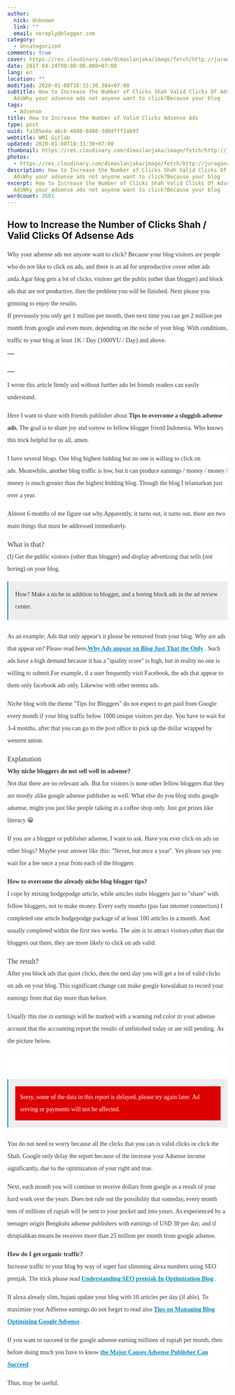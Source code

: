 ```yaml
---
author:
  nick: Unknown
  link: ""
  email: noreply@blogger.com
category:
  - Uncategorized
comments: true
cover: https://res.cloudinary.com/dimaslanjaka/image/fetch/http://juragancipir.com/wp-content/uploads/2013/12/Halo-adsense-300x300.jpg
date: 2017-04-24T08:08:00.000+07:00
lang: en
location: ""
modified: 2020-01-08T18:33:30.304+07:00
subtitle: How to Increase the Number of Clicks Shah Valid Clicks Of Adsense
  AdsWhy your adsense ads not anyone want to click?Because your blog
tags:
  - Adsense
title: How to Increase the Number of Valid Clicks Adsense Ads
type: post
uuid: fa105e4a-a6cb-4888-8486-3d0dfff2ab97
webtitle: WMI Gitlab
updated: 2020-01-08T18:33:30+07:00
thumbnail: https://res.cloudinary.com/dimaslanjaka/image/fetch/http://juragancipir.com/wp-content/uploads/2013/12/Halo-adsense-300x300.jpg
photos:
  - https://res.cloudinary.com/dimaslanjaka/image/fetch/http://juragancipir.com/wp-content/uploads/2013/12/Halo-adsense-300x300.jpg
description: How to Increase the Number of Clicks Shah Valid Clicks Of Adsense
  AdsWhy your adsense ads not anyone want to click?Because your blog
excerpt: How to Increase the Number of Clicks Shah Valid Clicks Of Adsense
  AdsWhy your adsense ads not anyone want to click?Because your blog
wordcount: 3501
---
```


<div dir="ltr" style="text-align: left;" trbidi="on"><h2>How to Increase the Number of Clicks Shah / Valid Clicks Of Adsense Ads</h2><div><span class="notranslate" style="background-color: white; color: #353535; font-family: &quot;merriweather&quot; , &quot;times new roman&quot; , &quot;times&quot; , serif; line-height: 28px;">Why your adsense ads not anyone want to click?</span><span style="background-color: white; color: #353535; font-family: &quot;merriweather&quot; , &quot;times new roman&quot; , &quot;times&quot; , serif; line-height: 28px;">&nbsp;</span><span class="notranslate" style="background-color: white; color: #353535; font-family: &quot;merriweather&quot; , &quot;times new roman&quot; , &quot;times&quot; , serif; line-height: 28px;">Because your blog visitors are people who do not like to click on ads, and there is an ad for unproductive cover other ads anda.Agar blog gets a lot of clicks, visitors get the public (other than blogger) and block ads that are not productive, then the problem you will be finished.</span><span style="background-color: white; color: #353535; font-family: &quot;merriweather&quot; , &quot;times new roman&quot; , &quot;times&quot; , serif; line-height: 28px;">&nbsp;</span><span class="notranslate" style="background-color: white; color: #353535; font-family: &quot;merriweather&quot; , &quot;times new roman&quot; , &quot;times&quot; , serif; line-height: 28px;">Next please you grinning to enjoy the results.</span><span style="background-color: white; color: #353535; font-family: &quot;merriweather&quot; , &quot;times new roman&quot; , &quot;times&quot; , serif; line-height: 28px;"></span><br><div style="background-color: white; color: #353535; font-family: Merriweather, 'Times New Roman', Times, serif; line-height: 28px; margin-bottom: 1em; padding: 0px;"><span class="notranslate">If previously you only get 1 million per month, then next time you can get 2 million per month from google and even more, depending on the niche of your blog.</span>&nbsp;<span class="notranslate">With conditions, traffic to your blog at least 1K / Day (1000VU / Day) and above.</span></div><table cellpadding="0" cellspacing="0" class="amp-wp-inline-e8473eaef17a742db2044c0d823a7b28" style="background-color: white; color: #353535; font-family: Merriweather, 'Times New Roman', Times, serif; line-height: 28px; margin-left: auto; margin-right: auto; text-align: center;"><tbody><tr><td class="amp-wp-inline-2f0158eb062d1ac553a7edcb8a744628"><amp-img alt="" class="amp-wp-enforced-sizes i-amphtml-element i-amphtml-layout-responsive i-amphtml-layout-size-defined i-amphtml-layout" height="400" sizes="(min-width: 400px) 400px, 100vw" src="https://res.cloudinary.com/dimaslanjaka/image/fetch/http://juragancipir.com/wp-content/uploads/2013/12/Halo-adsense-300x300.jpg"><img alt="" class="i-amphtml-fill-content i-amphtml-replaced-content" src="https://res.cloudinary.com/dimaslanjaka/image/fetch/http://juragancipir.com/wp-content/uploads/2013/12/Halo-adsense-300x300.jpg"></amp-img><br><div class="quads-location quads-ad4" id="quads-ad4"></div></td></tr><tr><td class="amp-wp-inline-2f0158eb062d1ac553a7edcb8a744628"><br></td></tr></tbody></table><div style="background-color: white; color: #353535; font-family: Merriweather, 'Times New Roman', Times, serif; line-height: 28px; margin-bottom: 1em; padding: 0px;"><span class="notranslate">I wrote this article firmly and without further ado let friends readers can easily understand.</span></div><div style="background-color: white; color: #353535; font-family: Merriweather, 'Times New Roman', Times, serif; line-height: 28px; margin-bottom: 1em; padding: 0px;"><span class="notranslate">Here I want to share with friends publisher about&nbsp;<b>Tips to overcome a sluggish adsense ads.</b></span>&nbsp;<span class="notranslate">The goal is to share joy and sorrow to fellow blogger friend Indonesia.</span>&nbsp;<span class="notranslate">Who knows this trick helpful for us all, amen.</span></div><div style="background-color: white; color: #353535; font-family: Merriweather, 'Times New Roman', Times, serif; line-height: 28px; margin-bottom: 1em; padding: 0px;"><span class="notranslate">I have several blogs.</span>&nbsp;<span class="notranslate">One blog highest bidding but no one is willing to click on ads.</span>&nbsp;<span class="notranslate">Meanwhile, another blog traffic is low, but it can produce earnings / money / money / money is much greater than the highest bidding blog.</span>&nbsp;<span class="notranslate">Though the blog I telantarkan just over a year.</span></div><div style="background-color: white; color: #353535; font-family: Merriweather, 'Times New Roman', Times, serif; line-height: 28px; margin-bottom: 1em; padding: 0px;"><span class="notranslate">Almost 6 months of me figure out why.</span><span class="notranslate">Apparently, it turns out, it turns out, there are two main things that must be addressed immediately.</span></div><div style="background-color: white; color: #353535; font-family: Merriweather, 'Times New Roman', Times, serif; line-height: 28px; margin-bottom: 1em; padding: 0px;"><span class="notranslate"><span class="amp-wp-inline-e83b3001d8045eddbc5ff9e9b885e24e" style="font-size: medium;">What is that?</span></span><br><span class="notranslate">(I) Get the public visitors (other than blogger) and display advertising that sells (not boring) on ​​your blog.</span></div><blockquote style="background: rgba(127, 127, 127, 0.121569); border-left-color: rgb(10, 137, 192); border-left-style: solid; border-left-width: 2px; color: #353535; font-family: Merriweather, 'Times New Roman', Times, serif; line-height: 28px; margin: 8px 0px 24px; padding: 16px;"><div style="padding: 0px;"><span class="notranslate">How?</span>&nbsp;<span class="notranslate">Make a niche in addition to blogger, and a boring block ads in the ad review center.</span></div></blockquote><div style="background-color: white; color: #353535; font-family: Merriweather, 'Times New Roman', Times, serif; line-height: 28px; margin-bottom: 1em; padding: 0px;"><span class="notranslate">As an example;</span>&nbsp;<span class="notranslate">Ads that only appear's it please be removed from your blog.</span>&nbsp;<span class="notranslate">Why are ads that appear on?</span>&nbsp;<span class="notranslate">Please read here,<b><a href="/search?q=Why%20Ads%20appear%20on%20Blog%20Just%20That%20the%20Only" style="color: #0a89c0;" target="_blank">Why Ads appear on Blog Just That the Only</a></b>&nbsp;.</span>&nbsp;<span class="notranslate">Such ads have a high demand because it has a "quality score" is high, but in reality no one is willing to submit.</span><span class="notranslate">For example, if a user frequently visit Facebook, the ads that appear to them only facebook ads only.</span>&nbsp;<span class="notranslate">Likewise with other terentu ads.</span></div><div style="background-color: white; color: #353535; font-family: Merriweather, 'Times New Roman', Times, serif; line-height: 28px; margin-bottom: 1em; padding: 0px;"><span class="notranslate">Niche blog with the theme "Tips for Bloggers" do not expect to get paid from Google every month if your blog traffic below 1000 unique visitors per day.</span>&nbsp;<span class="notranslate">You have to wait for 3-4 months, after that you can go to the post office to pick up the dollar wrapped by western union.</span></div><div style="background-color: white; color: #353535; font-family: Merriweather, 'Times New Roman', Times, serif; line-height: 28px; margin-bottom: 1em; padding: 0px;"><span class="notranslate"><span class="amp-wp-inline-e83b3001d8045eddbc5ff9e9b885e24e" style="font-size: medium;">Explanation</span></span><br><span class="notranslate"><b>Why niche bloggers do not sell well in adsense?</b></span><br><span class="notranslate">Not that there are no relevant ads.</span>&nbsp;<span class="notranslate">But for visitors is none other fellow bloggers that they are mostly alike google adsense publisher as well.</span>&nbsp;<span class="notranslate">What else do you blog stubs google adsense, might you just like people talking in a coffee shop only.</span>&nbsp;<span class="notranslate">Just got prizes like literacy 😀</span></div><div class="quads-location quads-ad2" id="quads-ad2" style="background-color: white; color: #353535; font-family: Merriweather, 'Times New Roman', Times, serif; line-height: 28px;"></div><div style="background-color: white; color: #353535; font-family: Merriweather, 'Times New Roman', Times, serif; line-height: 28px; margin-bottom: 1em; padding: 0px;"><span class="notranslate">If you are a blogger or publisher adsense, I want to ask.</span>&nbsp;<span class="notranslate">Have you ever click on ads on other blogs?</span>&nbsp;<span class="notranslate">Maybe your answer like this: "Never, but once a year".</span>&nbsp;<span class="notranslate">Yes please say you wait for a fee once a year from each of the bloggers 🙂</span></div><div style="background-color: white; color: #353535; font-family: Merriweather, 'Times New Roman', Times, serif; line-height: 28px; margin-bottom: 1em; padding: 0px;"><span class="notranslate"><b>How to overcome the already niche blog blogger tips?</b></span><br><span class="notranslate">I cope by mixing hodgepodge article, while articles stubs bloggers just to "share" with fellow bloggers, not to make money.</span>&nbsp;<span class="notranslate">Every early months (pas fast internet connection) I completed one article hodgepodge package of at least 100 articles in a month.</span>&nbsp;<span class="notranslate">And usually completed within the first two weeks.</span>&nbsp;<span class="notranslate">The aim is to attract visitors other than the bloggers out there, they are more likely to click on ads valid.</span></div><div style="background-color: white; color: #353535; font-family: Merriweather, 'Times New Roman', Times, serif; line-height: 28px; margin-bottom: 1em; padding: 0px;"><span class="notranslate"><span class="amp-wp-inline-e83b3001d8045eddbc5ff9e9b885e24e" style="font-size: medium;">The result?</span></span><br><span class="notranslate">After you block ads that quiet clicks, then the next day you will get a lot of valid clicks on ads on your blog.</span>&nbsp;<span class="notranslate">This significant change can make google kuwalahan to record your earnings from that day more than before.</span></div><div style="background-color: white; color: #353535; font-family: Merriweather, 'Times New Roman', Times, serif; line-height: 28px; margin-bottom: 1em; padding: 0px;"><span class="notranslate">Usually this rise in earnings will be marked with a warning red color in your adsense account that the accounting report the results of unfinished today or are still pending.</span>&nbsp;<span class="notranslate">As the picture below.</span></div><div class="amp-wp-inline-4e7cf9905a12cc7ecb45883ae68f08db" style="background-color: white; clear: both; color: #353535; font-family: Merriweather, 'Times New Roman', Times, serif; line-height: 28px; text-align: center;"><amp-img alt="" class="amp-wp-enforced-sizes i-amphtml-element i-amphtml-layout-responsive i-amphtml-layout-size-defined i-amphtml-layout" height="62" sizes="(min-width: 400px) 400px, 100vw" src="https://res.cloudinary.com/dimaslanjaka/image/fetch/http://juragancipir.com/wp-content/uploads/2013/12/Laporan-AdSense-Tertunda-300x48.png"><i-amphtml-sizer style="display: block; padding-top: 50.828125px;"></i-amphtml-sizer><img alt="" class="i-amphtml-fill-content i-amphtml-replaced-content" src="https://res.cloudinary.com/dimaslanjaka/image/fetch/http://juragancipir.com/wp-content/uploads/2013/12/Laporan-AdSense-Tertunda-300x48.png"></amp-img></div><blockquote style="background: rgba(127, 127, 127, 0.121569); border-left-color: rgb(10, 137, 192); border-left-style: solid; border-left-width: 2px; color: #353535; font-family: Merriweather, 'Times New Roman', Times, serif; line-height: 28px; margin: 8px 0px 24px; padding: 16px;"><div class="amp-wp-inline-0f943abe4c9317fc9576dd0488905272" style="background-color: #df0101; border: 1px ridge rgb(223, 1, 1); padding: 10px;"><span class="notranslate"><span class="amp-wp-inline-cfe5779f64fce38d0524aa17a4d1e8d3" style="color: white;">Sorry, some of the data in this report is delayed, please try again later.</span></span>&nbsp;<span class="notranslate"><span class="amp-wp-inline-cfe5779f64fce38d0524aa17a4d1e8d3" style="color: white;">Ad serving or payments will not be affected.</span></span></div></blockquote><div style="background-color: white; color: #353535; font-family: Merriweather, 'Times New Roman', Times, serif; line-height: 28px; margin-bottom: 1em; padding: 0px;"><span class="notranslate">You do not need to worry because all the clicks that you can is valid clicks or click the Shah.</span>&nbsp;<span class="notranslate">Google only delay the report because of the increase your Adsense income significantly, due to the optimization of your right and true.</span></div><div style="background-color: white; color: #353535; font-family: Merriweather, 'Times New Roman', Times, serif; line-height: 28px; margin-bottom: 1em; padding: 0px;"><span class="notranslate">Next, each month you will continue to receive dollars from google as a result of your hard work over the years.</span>&nbsp;<span class="notranslate">Does not rule out the possibility that someday, every month tens of millions of rupiah will be sent to your pocket and into yours.</span>&nbsp;<span class="notranslate">As experienced by a teenager origin Bengkulu adsense publishers with earnings of USD 30 per day, and if dirupiahkan means he receives more than 25 million per month from google adsense.</span></div><div style="background-color: white; color: #353535; font-family: Merriweather, 'Times New Roman', Times, serif; line-height: 28px; margin-bottom: 1em; padding: 0px;"><span class="notranslate"><b>How do I get organic traffic?</b></span><br><span class="notranslate">Increase traffic to your blog by way of super fast slimming alexa numbers using SEO prenjak.</span>&nbsp;<span class="notranslate">The trick please read&nbsp;<a href="/search?q=Understanding%20SEO%20prenjak%20In%20Optimization%20Blog" style="color: #0a89c0;" target="_blank"><b>Understanding SEO prenjak In Optimization Blog</b></a>&nbsp;.</span></div><div style="background-color: white; color: #353535; font-family: Merriweather, 'Times New Roman', Times, serif; line-height: 28px; margin-bottom: 1em; padding: 0px;"><span class="notranslate">If alexa already slim, hujani update your blog with 10 articles per day (if able).</span>&nbsp;<span class="notranslate">To maximize your AdSense earnings do not forget to read also&nbsp;<b><a href="/search?q=Tips%20on%20Managing%20Blog%20Optimizing%20Google%20Adsense" style="color: #0a89c0;" target="_blank">Tips on Managing Blog Optimizing Google Adsense</a></b>&nbsp;.</span></div><div style="background-color: white; color: #353535; font-family: Merriweather, 'Times New Roman', Times, serif; line-height: 28px; margin-bottom: 1em; padding: 0px;"><span class="notranslate">If you want to succeed in the google adsense earning millions of rupiah per month, then before doing much you have to know&nbsp;<b><a href="/search?q=the%20Major%20Causes%20Adsense%20Publisher%20Can%20Succeed" style="color: #0a89c0;" target="_blank">the Major Causes Adsense Publisher Can Succeed</a></b></span></div><div style="background-color: white; color: #353535; font-family: Merriweather, 'Times New Roman', Times, serif; line-height: 28px; margin-bottom: 1em; padding: 0px;"><span class="notranslate">Thus, may be useful.</span></div></div></div>